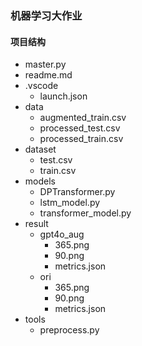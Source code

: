 ### 机器学习大作业

#### 项目结构
- master.py
- readme.md
- .vscode
  - launch.json
- data
  - augmented_train.csv
  - processed_test.csv
  - processed_train.csv
- dataset
  - test.csv
  - train.csv
- models
  - DPTransformer.py
  - lstm_model.py
  - transformer_model.py
- result
  - gpt4o_aug
    - 365.png
    - 90.png
    - metrics.json
  - ori
    - 365.png
    - 90.png
    - metrics.json
- tools
  - preprocess.py
